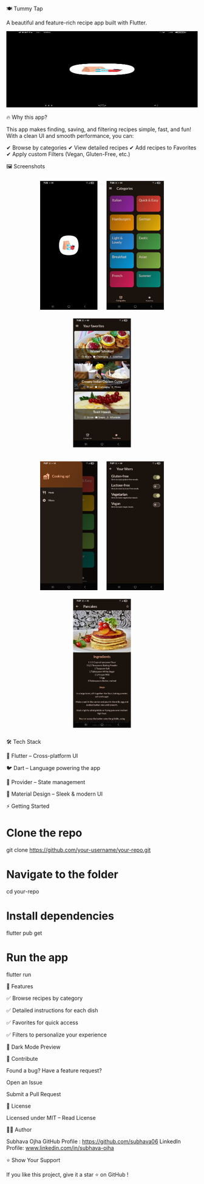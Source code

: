 🍽️ Tummy Tap

A beautiful and feature-rich recipe app built with Flutter.

<p align="center"> <img src="https://github.com/subhava06/Tummy_Tap/blob/f0ba712cb590413e95d68334c29a1d18f0c9db84/ss1.jpg?raw=true" alt="App Banner" width="800" height="200"/> </p>
🔥 Why this app?

This app makes finding, saving, and filtering recipes simple, fast, and fun! With a clean UI and smooth performance, you can:

✔ Browse by categories
✔ View detailed recipes
✔ Add recipes to Favorites
✔ Apply custom Filters (Vegan, Gluten-Free, etc.)

🖼 Screenshots
<p align="center"> <img src="https://github.com/subhava06/Tummy_Tap/blob/f0ba712cb590413e95d68334c29a1d18f0c9db84/ss1.jpg?raw=true" width="30%" style="margin: 10px;" /> <img src="https://github.com/subhava06/Tummy_Tap/blob/f0ba712cb590413e95d68334c29a1d18f0c9db84/ss2.jpg?raw=true" width="30%" style="margin: 10px;" /> <img src="https://github.com/subhava06/Tummy_Tap/blob/f0ba712cb590413e95d68334c29a1d18f0c9db84/ss3.jpg?raw=true" width="30%" style="margin: 10px;" /> </p> <p align="center"> <img src="https://github.com/subhava06/Tummy_Tap/blob/f0ba712cb590413e95d68334c29a1d18f0c9db84/ss4.jpg?raw=true" width="30%" style="margin: 10px;" /> <img src="https://github.com/subhava06/Tummy_Tap/blob/f0ba712cb590413e95d68334c29a1d18f0c9db84/ss5.jpg?raw=true" width="30%" style="margin: 10px;" /> <img src="https://github.com/subhava06/Tummy_Tap/blob/f0ba712cb590413e95d68334c29a1d18f0c9db84/ss6.jpg?raw=true" width="30%" style="margin: 10px;" /> </p>

🛠 Tech Stack

🎯 Flutter – Cross-platform UI

🐦 Dart – Language powering the app

🔄 Provider – State management

🎨 Material Design – Sleek & modern UI

⚡ Getting Started

# Clone the repo
git clone https://github.com/your-username/your-repo.git

# Navigate to the folder
cd your-repo

# Install dependencies
flutter pub get

# Run the app
flutter run


🌟 Features

✅ Browse recipes by category

✅ Detailed instructions for each dish

✅ Favorites for quick access

✅ Filters to personalize your experience

🌙 Dark Mode Preview

🤝 Contribute

Found a bug? Have a feature request?

Open an Issue

Submit a Pull Request

📜 License

Licensed under MIT – Read License

👨‍💻 Author

Subhava Ojha
GitHub Profile : https://github.com/subhava06
LinkedIn Profile: www.linkedin.com/in/subhava-ojha

⭐ Show Your Support

If you like this project, give it a star ⭐ on GitHub
!
